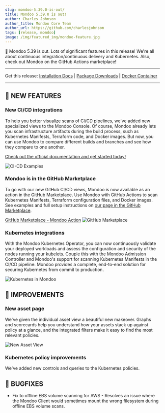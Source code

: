```yaml
---
slug: mondoo-5.39.0-is-out/
title: Mondoo 5.39.0 is out!
author: Charles Johnson
author_title: Mondoo Core Team
author_url: https://github.com/charlesjohnson
tags: [release, mondoo]
image: /img/featured_img/mondoo-feature.jpg
---
```


🥳 Mondoo 5.39 is out. Lots of significant features in this release! We're all about continuous integration/continuous delivery and Kubernetes. Also, check out Mondoo on the GitHub Actions marketplace!

---

Get this release: [Installation Docs](/cnspec/) | [Package Downloads](https://releases.mondoo.com/mondoo/) | [Docker Container](https://hub.docker.com/r/mondoo/client)

---

## 🎉 NEW FEATURES

### New CI/CD integrations

To help you better visualize scans of CI/CD pipelines, we've added new specialized views to the Mondoo Console. Of course, Mondoo already lets you scan infrastructure artifacts during the build process, such as Kubernetes Manifests, Terraform code, and Docker images. But now, you can use Mondoo to compare different builds and branches and see how they compare to one another.

[Check out the official documentation and get started today!](/platform/infra/supply/cicd/overview/)

![CI-CD Examples](/img/releases/2022-05-17-mondoo-5.39-is-out/ci-cd-secure-container-build.png)

### Mondoo is in the GitHub Marketplace

To go with our new GitHub CI/CD views, Mondoo is now available as an action in the GitHub Marketplace. Use Mondoo with GitHub Actions to scan Kubernetes Manifests, Terraform configuration files, and Docker images. See examples and full setup instructions on [our page in the GitHub Marketplace](https://github.com/marketplace/actions/mondoo-action).

[GitHub Marketplace - Mondoo Action](https://github.com/marketplace/actions/mondoo-action)
![GitHub Marketplace](/img/releases/2022-05-17-mondoo-5.39-is-out/github-marketplace.png)

### Kubernetes integrations

With the Mondoo Kubernetes Operator, you can now continuously validate your deployed workloads and assess the configuration and security of the nodes running your kubelets. Couple this with the Mondoo Admission Controller and Mondoo's support for scanning Kubernetes Manifests in the CI/CD pipeline. Mondoo provides a complete, end-to-end solution for securing Kubernetes from commit to production.

![Kubernetes in Mondoo](/img/releases/2022-05-17-mondoo-5.39-is-out/kubernetes-asset.png)

## 🧹 IMPROVEMENTS

### New asset page

We've given the individual asset view a beautiful new makeover. Graphs and scorecards help you understand how your assets stack up against policy at a glance, and the integrated filters make it easy to find the most relevant policies.

![New Asset View](/img/releases/2022-05-17-mondoo-5.39-is-out/asset-view.png)

### Kubernetes policy improvements

We've added new controls and queries to the Kubernetes policies.

## 🐛 BUGFIXES

- Fix to offline EBS volume scanning for AWS - Resolves an issue where the Mondoo Client would sometimes mount the wrong filesystem during offline EBS volume scans.
